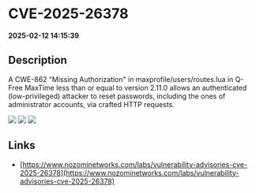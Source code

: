 # CVE-2025-26378

**2025-02-12 14:15:39**

## Description
A CWE-862 "Missing Authorization" in maxprofile/users/routes.lua in Q-Free MaxTime less than or equal to version 2.11.0 allows an authenticated (low-privileged) attacker to reset passwords, including the ones of administrator accounts, via crafted HTTP requests.

![](https://img.shields.io/static/v1?label=Score&message=8.8&color=red)
![](https://img.shields.io/static/v1?label=Severity&message=HIGH&color=red)
![](https://img.shields.io/static/v1?label=CWE&message=Auth&color=green)

## Links
- [https://www.nozominetworks.com/labs/vulnerability-advisories-cve-2025-26378](https://www.nozominetworks.com/labs/vulnerability-advisories-cve-2025-26378)
